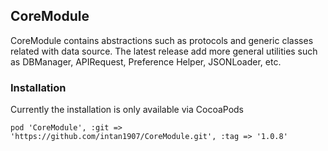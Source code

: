 ## CoreModule
CoreModule contains abstractions such as protocols and generic classes related with data source. The latest release add more general utilities such as DBManager, APIRequest, Preference Helper, JSONLoader, etc.

### Installation
Currently the installation is only available via CocoaPods
```
pod 'CoreModule', :git => 'https://github.com/intan1907/CoreModule.git', :tag => '1.0.8'
```
